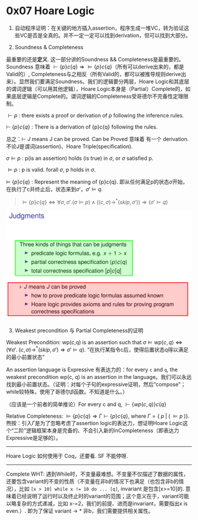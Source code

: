 # 0x07 Hoare Logic

1. 自动程序证明：在关键的地方插入assertion，程序生成一堆VC，转为验证这些VC是否是全真的。并不一定一定可以找到derivation，但可以找到大部分。

2. Soundness & Completeness


最重要的还是**定义**. 这一部分讲的Soundness && Completeness是最重要的。Soundness 意味着 $\vdash\{p\}c\{q\}\Rightarrow\models\{p\}c\{q\}$（所有可以derive出来的，都是Valid的）, Completeness与之相反（所有Valid的，都可以被推导规则derive出来）。显然我们要满足Soundness。我们的逻辑要分两层，Hoare Logic和其底层的谓词逻辑（可以用其他逻辑），Hoare Logic本身是（Partial）Complete的，如果底层逻辑是Complete的。谓词逻辑的Completeness受哥德尔不完备性定理限制。



$\vdash p$ : there exists a proof or derivation of $p$ following the inference rules.

$\vdash\;\{p\}c\{q\}$ : There is a derivation of {p}c{q} following the rules.

总之：$\vdash\;J$ means J can be proved. Can be Proved 意味着 有一个 derivation. 不论J是谓词(assertion)、Hoare Triple(specification).

$\sigma\models p$ : p(is an assertion) holds (is true) in $\sigma$, or $\sigma$ satisfied p.

$\models p$ : p is valid. forall $\sigma$, p holds in $\sigma$.

$\models\;\{p\}c\{q\}$ : Represent the meaning of {p}c{q}. 即从任何满足p的状态$\sigma$开始，在执行了c并终止后，状态来到$\sigma'$，$\sigma'\models q$.

> $\models \{p\}c\{q\} \iff \forall \sigma,\sigma'.(\sigma\models p)\wedge((c,\sigma)\longrightarrow^*(skip, \sigma'))\Rightarrow(\sigma'\models q)$ 
 

![](./pics/0x07-01.png)


3. Weakest precondition 与 Partial Completeness的证明

Weakest Precondition: wp(c,q) is an assertion such that $\sigma\models wp(c,q)\Leftrightarrow(\forall\sigma'.\;(c,\sigma)\longrightarrow^*(skip,\sigma')\Rightarrow\sigma'\models q)$. “在执行某指令c后，使得后置状态q得以满足的最小前置状态”

An assertion language is Expressive 有表达力的：for every `c` and `q`, the weakest precondition wp(c, q) is an assertion in the language。我们可以永远找到最小前置状态。（证明：对每个子句的expressive证明，然后“compose”；while较特殊，使用了哥德尔$\beta$函数。不知道是什么。）


（应该是一个前者的简单推论）For every c and q,   $\vdash\{wp(c,q)\}c\{q\}$

Relative Completeness: $\models\{p\}c\{q\}\Rightarrow\Gamma\vdash\{p\}c\{q\}$, where $\Gamma=\{\;p\;|\;(\;\models p\;)\}$.  煦按：引入$\Gamma$是为了忽略考虑了assertion logic的表达力，想证明Hoare Logic这个“二阶”逻辑框架本身是完备的、不会引入新的InCompleteness（即表达力Expressive是足够的）。

***

Hoare Logic 如何使用于 Coq，还要看. SF 不能停呀.

***

Complete WHT: 遇到While时，不变量最难想。不变量不仅描述了数据的属性，还要包含variant的不变的性质（不变量在非b的情况下也满足（也包含非b的情况），比如 `[x > 10] while x != 10 do ... [q]`, invariant 是包含[x>=10]的. 意味着已经说明了运行时以及终止时的variant的范围；这个意义在于，variant可能以略复杂的方式递减，比如 x-=2，我们的前提、进而是invariant，需要指出x is even.）. 即为了保证 variant -> * 非b，我们需要提供相关属性。